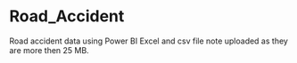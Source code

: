 # Road_Accident
Road accident data using Power BI
Excel and csv file note uploaded as they are more then 25 MB.

